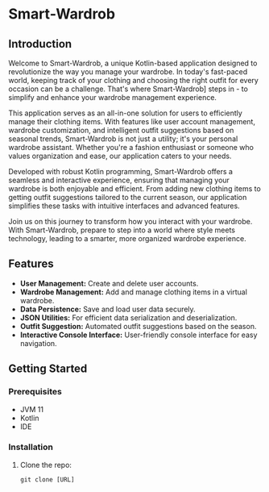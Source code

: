 # Smart-Wardrob

## Introduction

Welcome to Smart-Wardrob, a unique Kotlin-based application designed to revolutionize the way you manage your wardrobe. In today's fast-paced world, keeping track of your clothing and choosing the right outfit for every occasion can be a challenge. That's where Smart-Wardrob] steps in - to simplify and enhance your wardrobe management experience.

This application serves as an all-in-one solution for users to efficiently manage their clothing items. With features like user account management, wardrobe customization, and intelligent outfit suggestions based on seasonal trends, Smart-Wardrob is not just a utility; it's your personal wardrobe assistant. Whether you're a fashion enthusiast or someone who values organization and ease, our application caters to your needs.

Developed with robust Kotlin programming, Smart-Wardrob offers a seamless and interactive experience, ensuring that managing your wardrobe is both enjoyable and efficient. From adding new clothing items to getting outfit suggestions tailored to the current season, our application simplifies these tasks with intuitive interfaces and advanced features.

Join us on this journey to transform how you interact with your wardrobe. With Smart-Wardrob, prepare to step into a world where style meets technology, leading to a smarter, more organized wardrobe experience.

## Features
- **User Management:** Create and delete user accounts.
- **Wardrobe Management:** Add and manage clothing items in a virtual wardrobe.
- **Data Persistence:** Save and load user data securely.
- **JSON Utilities:** For efficient data serialization and deserialization.
- **Outfit Suggestion:** Automated outfit suggestions based on the season.
- **Interactive Console Interface:** User-friendly console interface for easy navigation.

## Getting Started

### Prerequisites
- JVM 11
- Kotlin
- IDE

### Installation
1. Clone the repo:
   ```
   git clone [URL]
   ```
